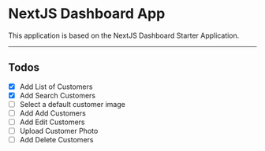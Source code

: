 # NextJS Dashboard App

This application is based on the NextJS Dashboard Starter Application.

---

## Todos

- [x] Add List of Customers
- [x] Add Search Customers
- [ ] Select a default customer image
- [ ] Add Add Customers
- [ ] Add Edit Customers
- [ ] Upload Customer Photo
- [ ] Add Delete Customers
